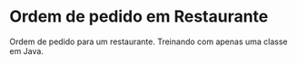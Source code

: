 # Ordem de pedido em Restaurante
Ordem de pedido para um restaurante. Treinando com apenas uma classe em Java.
